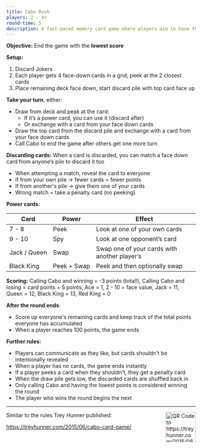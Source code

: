 ```yaml
---
title: Cabo Rush
players: 2 - 4+
round-time: 5
description: A fast-paced memory card game where players aim to have the lowest total card value by remembering, swapping, and using special power cards strategically.
---
```


**Objective:** End the game with the **lowest score**

**Setup:**

1. Discard Jokers
2. Each player gets 4 face-down cards in a grid; peek at the 2 closest cards
3. Place remaining deck face down, start discard pile with top card face up

**Take your turn**, either:

- Draw from deck and peak at the card:
  - If it’s a power card, you can use it (discard after)
  - Or exchange with a card from your face down cards
- Draw the top card from the discard pile and exchange with a card from your face down cards
- Call Cabo to end the game after others get one more turn

**Discarding cards:** When a card is discarded, you can match a face down card from anyone’s pile to discard it too

- When attempting a match, reveal the card to everyone
- If from your own pile → fewer cards = fewer points
- If from another's pile → give them one of your cards
- Wrong match = take a penalty card (no peeking)

**Power cards:**

| Card                   | Power                 | Effect                                       |
|------------------------|-----------------------|----------------------------------------------|
| 7 - 8                  | Peek                  | Look at one of your own cards                |
| 9 - 10                 | Spy                   | Look at one opponent’s card                  |
| Jack&nbsp;/&nbsp;Queen | Swap                  | Swap one of your cards with another player’s |
| Black King             | Peek&nbsp;+&nbsp;Swap | Peek and then optionally swap                |

<!--split-->

**Scoring:** Calling Cabo and winning = -3 points (total!), Calling Cabo and losing = card points + 5 points, Ace = 1, 2 - 10 = face value, Jack = 11, Queen = 12, Black King = 13, Red King = 0

**After the round ends**:

- Score up everyone's remaining cards and keep track of the total points everyone has accumulated
- When a player reaches 100 points, the game ends

**Further rules:**

- Players can communicate as they like, but cards shouldn't be intentionally revealed
- When a player has no cards, the game ends instantly
- If a player peeks a card when they shouldn't, they get a penalty card
- When the draw pile gets low, the discarded cards are shuffled back in
- Only calling Cabo and having the lowest points is considered winning the round
- The player who wins the round begins the next

---

<img alt="QR Code to https://treyhunner.com/2015/06/cabo-card-game/" src="/api/qrcodes/aHR0cHM6Ly90cmV5aHVubmVyLmNvbS8yMDE1LzA2L2NhYm8tY2FyZC1nYW1lLw==" style="width: 5rem; float: right; margin: 0 0 1rem 1rem;">

Similar to the rules Trey Hunner published:

https://treyhunner.com/2015/06/cabo-card-game/

<!--
Notable changes:
- Calling Cabo and winning earns you -3 points total
- Calling Cabo and losing earns you +10 points
- Black King can Spy + Swap
- Matching a card can be done out of turn
-->
